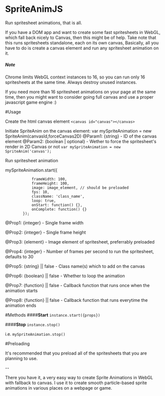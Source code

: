 # SpriteAnimJS
Run spritesheet animations, that is all.

If you have a DOM app and want to create some fast spritesheets
in WebGL, which fall back nicely to Canvas, then this might be of help.
Take note that this runs spritesheets standalone, each on its own canvas,
Basically, all you have to do is create a canvas element and run any 
spritesheet animation on it.

##### Note
Chrome limits WebGL context instances to 16, so you can run only 16 
spritesheets at the same time. Always destroy unused instances.

If you need more than 16 spritesheet animations on your page at the same time, then you 
might want to consider going full canvas and use a proper javascript game 
engine :)

#Usage

Create the html canvas element
`<canvas id="canvas"></canvas>`

Initiate SpriteAnim on the canvas element: var mySpriteAnimation = new SpriteAnim(canvasId,forceCanvas2D)
@Param1: {string} - ID of the canvas element
@Param2: {boolean | optional} - Wether to force the spritesheet's render in 2D Canvas or not
`var mySpriteAnimation = new SpriteAnim('canvas');`

Run spritesheet animation

mySpriteAnimation.start({

				frameWidth: 100,
				frameHeight: 100,
				image: image_element, // should be preloaded
				fps: 10,
				className: 'class_name',
				loop: true,
				onStart: function() {},
				onComplete: function() {}
			});
			
@Prop1: {integer} - Single frame width

@Prop2: {integer} - Single frame height

@Prop3: {element} - Image element of spritesheet, preferrably preloaded

@Prop4: {integer} - Number of frames per second to run the spritesheet, defaults to 30

@Prop5: {string} || false - Class name(s) which to add on the canvas

@Prop6: {boolean} || false - Whether to loop the animation

@Prop7: {function} || false - Callback function that runs once when the animation starts

@Prop8: {function} || false - Callback function that runs everytime the animation ends

#Methods
####**Start**
`instance.start({props})`

####**Stop**
`instance.stop()`

i.e. `mySpriteAnimation.stop()`

#Preloading

It's recommended that you preload all of the spritesheets that you are planning to use.

--

There you have it, a very easy way to create Sprite Animations in WebGL with fallback to canvas.
I use it to create smooth particle-based sprite animations in various places on a webpage or game.

